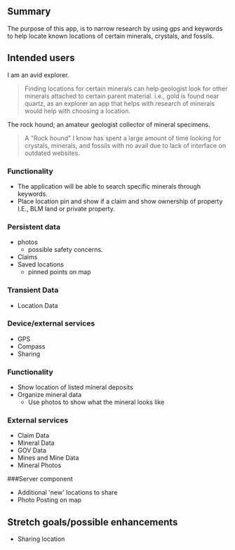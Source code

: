## Summary

The purpose of this app, is to narrow research by using gps and keywords to help locate known locations of certain minerals, crystals, and fossils. 


## Intended users

I am an avid explorer.   

>Finding locations for certain minerals can help geologist look for other minerals attached to certain parent material.
i.e., gold is found near quartz, as an explorer an app that helps with research of minerals would help with choosing a location.

The rock hound; an amateur geologist collector of mineral specimens.

>A "Rock hound" I know has spent a large amount of time looking for crystals, minerals, and fossils with no avail due to lack of interface on outdated websites.


### Functionality
* The application will be able to search specific minerals through keywords. 
* Place location pin and show if a claim and show ownership of property I.E., BLM land or private property.


### Persistent data
* photos
  * possible safety concerns.
* Claims
* Saved locations
  * pinned points on map

### Transient Data 
* Location Data    

### Device/external services
* GPS 
* Compass
* Sharing
    



### Functionality
* Show location of listed mineral deposits
* Organize mineral data 
  * Use photos to show what the mineral looks like
  
### External services
* Claim Data
* Mineral Data
* GOV Data
* Mines and Mine Data
* Mineral Photos

###Server component
* Additional 'new' locations to share
* Photo Posting on map

## Stretch goals/possible enhancements 
* Sharing location

